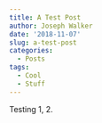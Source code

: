 ```yaml
---
title: A Test Post
author: Joseph Walker
date: '2018-11-07'
slug: a-test-post
categories:
  - Posts
tags:
  - Cool
  - Stuff
---
```


Testing 1, 2.

